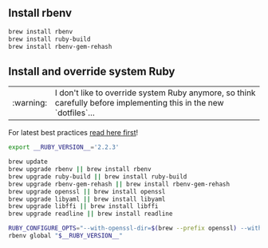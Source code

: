 ## Install rbenv

```bash
brew install rbenv
brew install ruby-build
brew install rbenv-gem-rehash
```

## Install and override system Ruby

<table>
  <tr>
    <td>:warning:</td>
    <td>I don't like to override system Ruby anymore, so think carefully before implementing this in the new `dotfiles`…</td>
  </tr>
</table>

For latest best practices [read here first](https://github.com/sstephenson/ruby-build/wiki)!

```bash
export __RUBY_VERSION__='2.2.3'

brew update
brew upgrade rbenv || brew install rbenv
brew upgrade ruby-build || brew install ruby-build
brew upgrade rbenv-gem-rehash || brew install rbenv-gem-rehash
brew upgrade openssl || brew install openssl
brew upgrade libyaml || brew install libyaml
brew upgrade libffi || brew install libffi
brew upgrade readline || brew install readline

RUBY_CONFIGURE_OPTS="--with-openssl-dir=$(brew --prefix openssl) --with-readline-dir=$(brew --prefix readline)" rbenv install "$__RUBY_VERSION__"
rbenv global "$__RUBY_VERSION__"
```

